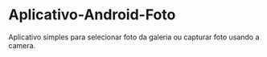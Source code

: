 # Aplicativo-Android-Foto
Aplicativo simples para selecionar foto da galeria ou capturar foto usando a camera.
